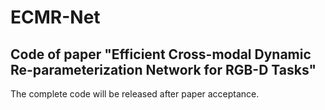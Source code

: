 # ECMR-Net
## Code of paper "Efficient Cross-modal Dynamic Re-parameterization Network for RGB-D Tasks"
The complete code will be released after paper acceptance.
